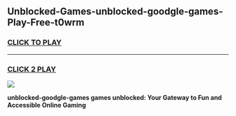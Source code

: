 
## Unblocked-Games-unblocked-goodgle-games-Play-Free-t0wrm
<h3>
<a href="https://premium76.site?title=unblocked-goodgle-games&ref=18A1">CLICK TO PLAY</a></h3>
<hr>

<h3>
<a href="https://premium76.site?title=unblocked-goodgle-games&ref=18A1">CLICK 2 PLAY</a>
  
</h3>

<a href="https://premium76.site?title=unblocked-goodgle-games&ref=18A1"><img src="https://clearcache.store/games.png"></a>


**unblocked-goodgle-games games unblocked: Your Gateway to Fun and Accessible Online Gaming**
